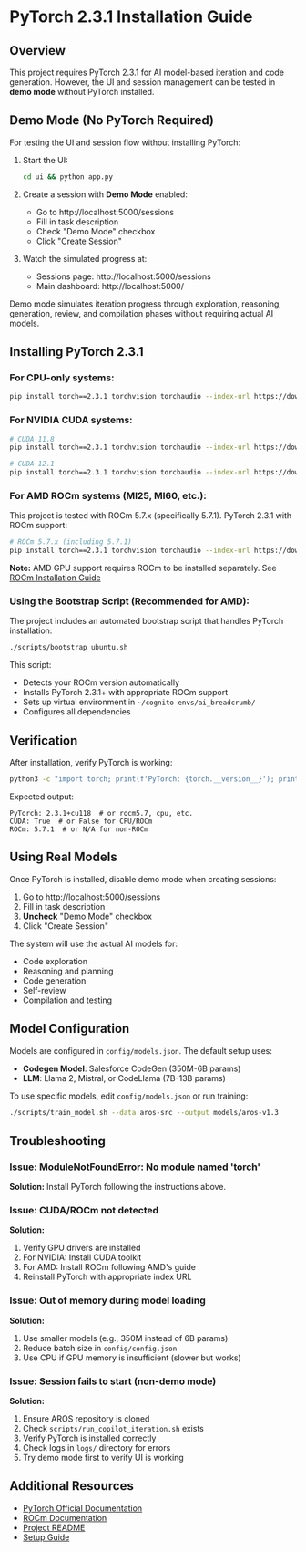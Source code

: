 # PyTorch 2.3.1 Installation Guide

## Overview

This project requires PyTorch 2.3.1 for AI model-based iteration and code generation. However, the UI and session management can be tested in **demo mode** without PyTorch installed.

## Demo Mode (No PyTorch Required)

For testing the UI and session flow without installing PyTorch:

1. Start the UI:
   ```bash
   cd ui && python app.py
   ```

2. Create a session with **Demo Mode** enabled:
   - Go to http://localhost:5000/sessions
   - Fill in task description
   - Check "Demo Mode" checkbox
   - Click "Create Session"

3. Watch the simulated progress at:
   - Sessions page: http://localhost:5000/sessions
   - Main dashboard: http://localhost:5000/

Demo mode simulates iteration progress through exploration, reasoning, generation, review, and compilation phases without requiring actual AI models.

## Installing PyTorch 2.3.1

### For CPU-only systems:

```bash
pip install torch==2.3.1 torchvision torchaudio --index-url https://download.pytorch.org/whl/cpu
```

### For NVIDIA CUDA systems:

```bash
# CUDA 11.8
pip install torch==2.3.1 torchvision torchaudio --index-url https://download.pytorch.org/whl/cu118

# CUDA 12.1
pip install torch==2.3.1 torchvision torchaudio --index-url https://download.pytorch.org/whl/cu121
```

### For AMD ROCm systems (MI25, MI60, etc.):

This project is tested with ROCm 5.7.x (specifically 5.7.1). PyTorch 2.3.1 with ROCm support:

```bash
# ROCm 5.7.x (including 5.7.1)
pip install torch==2.3.1 torchvision torchaudio --index-url https://download.pytorch.org/whl/rocm5.7
```

**Note:** AMD GPU support requires ROCm to be installed separately. See [ROCm Installation Guide](https://rocmdocs.amd.com/en/latest/Installation_Guide/Installation-Guide.html)

### Using the Bootstrap Script (Recommended for AMD):

The project includes an automated bootstrap script that handles PyTorch installation:

```bash
./scripts/bootstrap_ubuntu.sh
```

This script:
- Detects your ROCm version automatically
- Installs PyTorch 2.3.1+ with appropriate ROCm support
- Sets up virtual environment in `~/cognito-envs/ai_breadcrumb/`
- Configures all dependencies

## Verification

After installation, verify PyTorch is working:

```bash
python3 -c "import torch; print(f'PyTorch: {torch.__version__}'); print(f'CUDA: {torch.cuda.is_available()}'); print(f'ROCm: {torch.version.hip if hasattr(torch.version, \"hip\") else \"N/A\"}')"
```

Expected output:
```
PyTorch: 2.3.1+cu118  # or rocm5.7, cpu, etc.
CUDA: True  # or False for CPU/ROCm
ROCm: 5.7.1  # or N/A for non-ROCm
```

## Using Real Models

Once PyTorch is installed, disable demo mode when creating sessions:

1. Go to http://localhost:5000/sessions
2. Fill in task description
3. **Uncheck** "Demo Mode" checkbox
4. Click "Create Session"

The system will use the actual AI models for:
- Code exploration
- Reasoning and planning
- Code generation
- Self-review
- Compilation and testing

## Model Configuration

Models are configured in `config/models.json`. The default setup uses:

- **Codegen Model**: Salesforce CodeGen (350M-6B params)
- **LLM**: Llama 2, Mistral, or CodeLlama (7B-13B params)

To use specific models, edit `config/models.json` or run training:

```bash
./scripts/train_model.sh --data aros-src --output models/aros-v1.3
```

## Troubleshooting

### Issue: ModuleNotFoundError: No module named 'torch'

**Solution:** Install PyTorch following the instructions above.

### Issue: CUDA/ROCm not detected

**Solution:** 
1. Verify GPU drivers are installed
2. For NVIDIA: Install CUDA toolkit
3. For AMD: Install ROCm following AMD's guide
4. Reinstall PyTorch with appropriate index URL

### Issue: Out of memory during model loading

**Solution:**
1. Use smaller models (e.g., 350M instead of 6B params)
2. Reduce batch size in `config/config.json`
3. Use CPU if GPU memory is insufficient (slower but works)

### Issue: Session fails to start (non-demo mode)

**Solution:**
1. Ensure AROS repository is cloned
2. Check `scripts/run_copilot_iteration.sh` exists
3. Verify PyTorch is installed correctly
4. Check logs in `logs/` directory for errors
5. Try demo mode first to verify UI is working

## Additional Resources

- [PyTorch Official Documentation](https://pytorch.org/docs/stable/index.html)
- [ROCm Documentation](https://rocmdocs.amd.com/)
- [Project README](README.md)
- [Setup Guide](SETUP.md)
